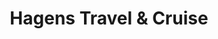 ---
title: "Hagens Travel & Cruise"
url: /maple-ridge/hagens-travel-and-cruise/
shop: travel agency
---